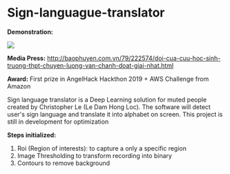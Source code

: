 # Sign-languague-translator
**Demonstration:** 


![](demo.gif)

**Media Press:** 
http://baophuyen.com.vn/79/222574/doi-cua-cuu-hoc-sinh-truong-thpt-chuyen-luong-van-chanh-doat-giai-nhat.html

**Award:** First prize in AngelHack Hackthon 2019 + AWS Challenge from Amazon

Sign language translator is a Deep Learning solution for muted people created by Christopher Le (Le Dam Hong Loc).
The software will detect user's sign language and translate it into alphabet on screen. 
This project is still in development for optimization

**Steps initialized:** 
1. Roi (Region of interests): to capture a only a specific region
2. Image Thresholding to transform recording into binary 
3. Contours to remove background
